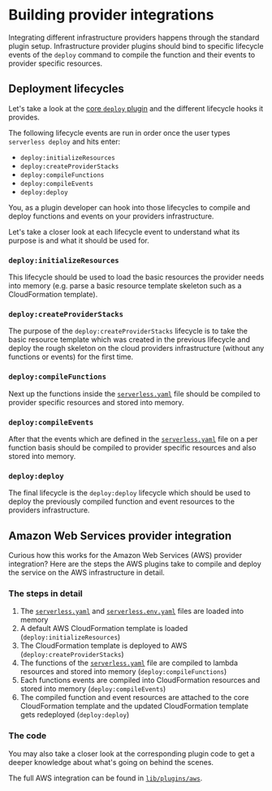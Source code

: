 # Building provider integrations

Integrating different infrastructure providers happens through the standard plugin setup. Infrastructure provider
plugins should bind to specific lifecycle events of the `deploy` command to compile the function and their events
to provider specific resources.

## Deployment lifecycles

Let's take a look at the [core `deploy` plugin](/lib/plugins/deploy) and the different lifecycle hooks it provides.

The following lifecycle events are run in order once the user types `serverless deploy` and hits enter:

- `deploy:initializeResources`
- `deploy:createProviderStacks`
- `deploy:compileFunctions`
- `deploy:compileEvents`
- `deploy:deploy`

You, as a plugin developer can hook into those lifecycles to compile and deploy functions and events on your providers
infrastructure.

Let's take a closer look at each lifecycle event to understand what its purpose is and what it should be used for.

### `deploy:initializeResources`

This lifecycle should be used to load the basic resources the provider needs into memory (e.g. parse a basic resource
template skeleton such as a CloudFormation template).

### `deploy:createProviderStacks`

The purpose of the `deploy:createProviderStacks` lifecycle is to take the basic resource template which was created in
the previous lifecycle and deploy the rough skeleton on the cloud providers infrastructure (without any functions
or events) for the first time.

### `deploy:compileFunctions`

Next up the functions inside the [`serverless.yaml`](../understanding-serverless/serverless-yaml.md) file should be
compiled to provider specific resources and stored into memory.

### `deploy:compileEvents`

After that the events which are defined in the [`serverless.yaml`](../understanding-serverless/serverless-yaml.md)
file on a per function basis should be compiled to provider specific resources and also stored into memory.

### `deploy:deploy`

The final lifecycle is the `deploy:deploy` lifecycle which should be used to deploy the previously compiled function and
event resources to the providers infrastructure.

## Amazon Web Services provider integration

Curious how this works for the Amazon Web Services (AWS) provider integration?
Here are the steps the AWS plugins take to compile and deploy the service on the AWS infrastructure in detail.

### The steps in detail

1. The [`serverless.yaml`](../understanding-serverless/serverless-yaml.md) and
[`serverless.env.yaml`](../understanding-serverless/serverless-env-yaml.md) files are loaded into memory
2. A default AWS CloudFormation template is loaded (`deploy:initializeResources`)
3. The CloudFormation template is deployed to AWS (`deploy:createProviderStacks`)
4. The functions of the [`serverless.yaml`](../understanding-serverless/serverless-yaml.md) file are compiled to lambda
resources and stored into memory (`deploy:compileFunctions`)
5. Each functions events are compiled into CloudFormation resources and stored into memory (`deploy:compileEvents`)
6. The compiled function and event resources are attached to the core CloudFormation template and the updated
CloudFormation template gets redeployed (`deploy:deploy`)

### The code

You may also take a closer look at the corresponding plugin code to get a deeper knowledge about what's going on
behind the scenes.

The full AWS integration can be found in [`lib/plugins/aws`](/lib/plugins/aws).
